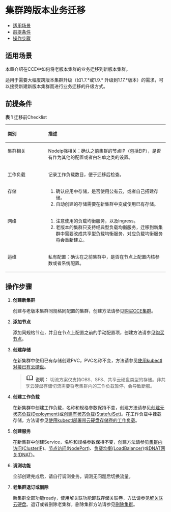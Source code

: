# 集群跨版本业务迁移<a name="cce_01_0210"></a>

-   [适用场景](#section11817228199)
-   [前提条件](#section13775155402514)
-   [操作步骤](#section288595091613)

## 适用场景<a name="section11817228199"></a>

本章介绍在CCE中如何将老版本集群的业务迁移到新版本集群。

适用于需要大幅度跨版本集群升级（如1.7.\*或1.9.\* 升级到1.17.\*版本）的需求，可以接受新建新版本集群而进行业务迁移的升级方式。

## 前提条件<a name="section13775155402514"></a>

**表 1**  迁移前Checklist

<a name="table121362419267"></a>
<table><thead align="left"><tr id="row1314122482614"><th class="cellrowborder" valign="top" width="25.369999999999997%" id="mcps1.2.3.1.1"><p id="p1214192410265"><a name="p1214192410265"></a><a name="p1214192410265"></a>类别</p>
</th>
<th class="cellrowborder" valign="top" width="74.63%" id="mcps1.2.3.1.2"><p id="p8142248263"><a name="p8142248263"></a><a name="p8142248263"></a>描述</p>
</th>
</tr>
</thead>
<tbody><tr id="row181416245267"><td class="cellrowborder" valign="top" width="25.369999999999997%" headers="mcps1.2.3.1.1 "><p id="p4141124162618"><a name="p4141124162618"></a><a name="p4141124162618"></a>集群相关</p>
</td>
<td class="cellrowborder" valign="top" width="74.63%" headers="mcps1.2.3.1.2 "><p id="p7658172516147"><a name="p7658172516147"></a><a name="p7658172516147"></a>Nodeip强相关：确认之前集群的节点IP（包括EIP），是否有作为其他的配置或者白名单之类的设置。</p>
</td>
</tr>
<tr id="row1141424162618"><td class="cellrowborder" valign="top" width="25.369999999999997%" headers="mcps1.2.3.1.1 "><p id="p111492415264"><a name="p111492415264"></a><a name="p111492415264"></a>工作负载</p>
</td>
<td class="cellrowborder" valign="top" width="74.63%" headers="mcps1.2.3.1.2 "><p id="p614112410264"><a name="p614112410264"></a><a name="p614112410264"></a>记录工作负载数目，便于迁移后检查。</p>
</td>
</tr>
<tr id="row201410249264"><td class="cellrowborder" valign="top" width="25.369999999999997%" headers="mcps1.2.3.1.1 "><p id="p1214324152619"><a name="p1214324152619"></a><a name="p1214324152619"></a>存储</p>
</td>
<td class="cellrowborder" valign="top" width="74.63%" headers="mcps1.2.3.1.2 "><a name="ol161155617140"></a><a name="ol161155617140"></a><ol id="ol161155617140"><li>确认应用中存储，是否使用公有云，或者自己搭建存储。</li><li>自动创建的存储需要在新集群中变成使用已有存储。</li></ol>
</td>
</tr>
<tr id="row1614924172616"><td class="cellrowborder" valign="top" width="25.369999999999997%" headers="mcps1.2.3.1.1 "><p id="p1114132452616"><a name="p1114132452616"></a><a name="p1114132452616"></a>网络</p>
</td>
<td class="cellrowborder" valign="top" width="74.63%" headers="mcps1.2.3.1.2 "><a name="ol1092210163153"></a><a name="ol1092210163153"></a><ol id="ol1092210163153"><li>注意使用的负载均衡服务，以及Ingress。</li><li>老版本的集群只支持经典型负载均衡服务，迁移到新集群中需要改成共享型负载均衡服务，对应负载均衡服务将会重新建立。</li></ol>
</td>
</tr>
<tr id="row6141224192610"><td class="cellrowborder" valign="top" width="25.369999999999997%" headers="mcps1.2.3.1.1 "><p id="p2141424132616"><a name="p2141424132616"></a><a name="p2141424132616"></a>运维</p>
</td>
<td class="cellrowborder" valign="top" width="74.63%" headers="mcps1.2.3.1.2 "><p id="p1214724102620"><a name="p1214724102620"></a><a name="p1214724102620"></a>私有配置：确认在之前集群中，是否在节点上配置内核参数或者系统配置。</p>
</td>
</tr>
</tbody>
</table>

## 操作步骤<a name="section288595091613"></a>

1.  **创建新集群**

    创建与老版本集群同规格同配置的集群，创建方法请参见[购买CCE集群](购买CCE集群.md)。

2.  **添加节点**

    添加同规格节点，并且在节点上配置之前的手动配置项，创建方法请参见[购买节点](购买节点.md)。

3.  **创建存储**

    在新集群中使用已有存储创建PVC，PVC名称不变，方法请参见[使用kubectl对接已有云硬盘](使用kubectl对接已有云硬盘.md)。

    >![](public_sys-resources/icon-note.gif) **说明：** 
    >切流方案仅支持OBS、SFS、共享云硬盘类型的存储。非共享云硬盘存储切流需要将老集群内的工作负载暂停，会导致断服。

4.  **创建工作负载**

    在新集群中创建工作负载，名称和规格参数保持不变，创建方法请参见[创建无状态负载\(Deployment\)](创建无状态负载(Deployment).md)或[创建有状态负载\(StatefulSet\)](创建有状态负载(StatefulSet).md)。在工作负载中挂载存储，方法请参见[使用kubectl部署带云硬盘存储卷的工作负载](使用kubectl部署带云硬盘存储卷的工作负载.md)。

5.  **创建服务**

    在新集群中创建Service，名称和规格参数保持不变，创建方法请参见[集群内访问\(ClusterIP\)](集群内访问(ClusterIP).md)、[节点访问\(NodePort\)](节点访问(NodePort).md)、[负载均衡\(LoadBalancer\)](负载均衡(LoadBalancer).md)或[DNAT网关\(DNAT\)](DNAT网关(DNAT).md)。

6.  **调测功能**

    全部创建完成后，请自行调测业务，调测无问题后切换流量。

7.  **老集群退订或删除**

    新集群全部功能ready，使用解关联功能卸载存储关联卷，方法请参见[解关联云硬盘](使用云硬盘存储卷.md#section0281191618462)。退订或者删除老集群，删除集群方法请参见[删除集群](删除集群.md)。


